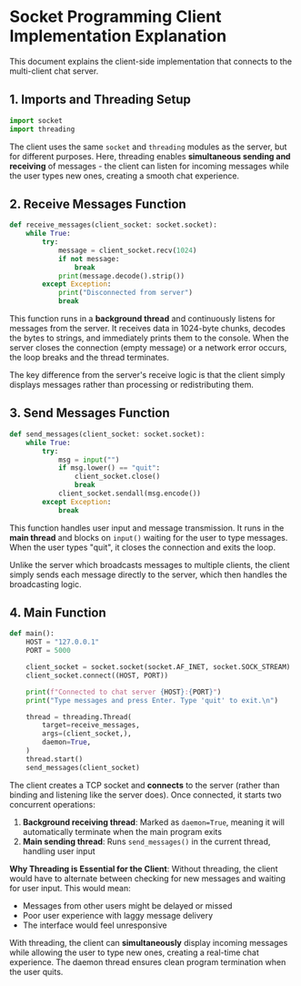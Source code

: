 # Socket Programming Client Implementation Explanation

This document explains the client-side implementation that connects to the multi-client chat server.

## 1. Imports and Threading Setup

```python
import socket
import threading
```

The client uses the same `socket` and `threading` modules as the server, but for different purposes. Here, threading enables **simultaneous sending and receiving** of messages - the client can listen for incoming messages while the user types new ones, creating a smooth chat experience.

## 2. Receive Messages Function

```python
def receive_messages(client_socket: socket.socket):
    while True:
        try:
            message = client_socket.recv(1024)
            if not message:
                break
            print(message.decode().strip())
        except Exception:
            print("Disconnected from server")
            break
```

This function runs in a **background thread** and continuously listens for messages from the server. It receives data in 1024-byte chunks, decodes the bytes to strings, and immediately prints them to the console. When the server closes the connection (empty message) or a network error occurs, the loop breaks and the thread terminates.

The key difference from the server's receive logic is that the client simply displays messages rather than processing or redistributing them.

## 3. Send Messages Function

```python
def send_messages(client_socket: socket.socket):
    while True:
        try:
            msg = input("")
            if msg.lower() == "quit":
                client_socket.close()
                break
            client_socket.sendall(msg.encode())
        except Exception:
            break
```

This function handles user input and message transmission. It runs in the **main thread** and blocks on `input()` waiting for the user to type messages. When the user types "quit", it closes the connection and exits the loop.

Unlike the server which broadcasts messages to multiple clients, the client simply sends each message directly to the server, which then handles the broadcasting logic.

## 4. Main Function

```python
def main():
    HOST = "127.0.0.1"
    PORT = 5000

    client_socket = socket.socket(socket.AF_INET, socket.SOCK_STREAM)
    client_socket.connect((HOST, PORT))

    print(f"Connected to chat server {HOST}:{PORT}")
    print("Type messages and press Enter. Type 'quit' to exit.\n")

    thread = threading.Thread(
        target=receive_messages,
        args=(client_socket,),
        daemon=True,
    )
    thread.start()
    send_messages(client_socket)
```

The client creates a TCP socket and **connects** to the server (rather than binding and listening like the server does). Once connected, it starts two concurrent operations:

1. **Background receiving thread**: Marked as `daemon=True`, meaning it will automatically terminate when the main program exits
2. **Main sending thread**: Runs `send_messages()` in the current thread, handling user input

**Why Threading is Essential for the Client**: Without threading, the client would have to alternate between checking for new messages and waiting for user input. This would mean:

- Messages from other users might be delayed or missed
- Poor user experience with laggy message delivery
- The interface would feel unresponsive

With threading, the client can **simultaneously** display incoming messages while allowing the user to type new ones, creating a real-time chat experience. The daemon thread ensures clean program termination when the user quits.
